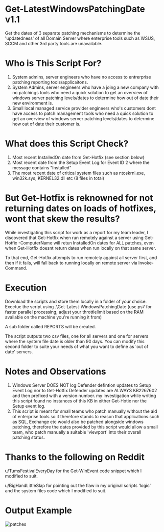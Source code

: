 # Get-LatestWindowsPatchingDate v1.1
Get the dates of 3 separate patching mechanisms to determine the 'updatedness' of all Domain Server where enterprise tools such as WSUS, SCCM and other 3rd party tools are unavailable.

# Who is This Script For?
1. System admins, server engineers who have no access to entrerprise patching reporting tools/applicaitons.
2. System Admins, server engineers who have a joing a new company with no patchings tools who need a quick solution to get an overview of windows server patching levels/dates to determine how out of date their new environment is.
3. Small local managed service provider engineers who's customers dont have access to patch management tools who need a quick solution to get an overview of windows server patching levels/dates to determine how out of date their customer is.

# What does this Script Check?
1. Most recent InstalledOn date from Get-Hotfix (see section below)
2. Most recent date from the Setup Event Log for Event ID 2 where the message contains "Installed"
3. The most recent date of critical system files such as ntoskrnl.exe, win32k.sys, KERNEL32.dll etc (8 files in total)

# But Get-Hotfix is reknowned for not returning dates on loads of hotfixes, wont that skew the results?
While investigating this script for work as a report for my team leader, I discovered that Get-Hotfix when run remotely against a server using Get-Hotfix -ComputerName <remote server> will retun InstalledOn dates for ALL patches, even when Get-Hotfix doesnt return dates when run locally on that same server.

To that end, Get-Hotfix attempts to run remotely against all server first, and then if it fails, will fall back to running locally on remote server via Invoke-Command.
  
# Execution
Download the scripts and store them locally in a folder of your choice.
Exectue the script using .\Get-Latest-WindowsPatchingDate (use ps7 for faster parallel processing, adjust your throttlelimit based on the RAM available on the machine you're running it from)

A sub folder called REPORTS will be created.

The script outputs two csv files, one for all servers and one for servers where the system file date is older than 90 days.
You can modify this second folder to suite your needs of what you want to define as 'out of date' servers.

# Notes and Observations
1. Windows Server DOES NOT log Defender defintion updates to Setup Event Log nor to Get-Hotfix
  Defender updates are ALWAYS KB2267602 and then prefixed with a version number.
  my investigation while writing this script found no instances of this KB in either Get-Hotix nor the Setup event log.
2. This script is meant for small teams who patch manually without the aid of enterprise tools so it therefore stands to reason that applications such as SQL, Exchange etc would also be patched alongside windows patching, therefore the dates provided by this script would allow a small team, who patch manually a suitable 'viewport' into their overall patching status.
  
# Thanks to the following on Reddit
u/TumsFestivalEveryDay for the Get-WinEvent code snippet which I modified to suit.

u/BigHandLittleSlap for pointing out the flaw in my original scripts 'logic' and the system files code which I modified to suit.

# Output Example
![patches](https://i.imgur.com/CMWyWDI.png)
